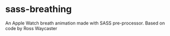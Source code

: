 # sass-breathing
An Apple Watch breath animation made with SASS pre-processor. Based on code by Ross Waycaster
